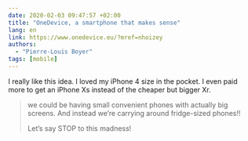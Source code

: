 ```yaml
---
date: 2020-02-03 09:47:57 +02:00
title: "OneDevice, a smartphone that makes sense"
lang: en
link: https://www.onedevice.eu/?mref=nhoizey
authors:
  - "Pierre-Louis Boyer"
tags: [mobile]
---
```


I really like this idea. I loved my iPhone 4 size in the pocket. I even paid more to get an iPhone Xs instead of the cheaper but bigger Xr.

> we could be having small convenient phones with actually big screens. And instead we’re carrying around fridge-sized phones!!
>
> Let’s say STOP to this madness!
